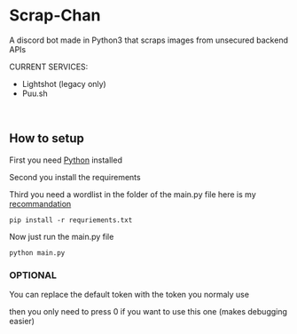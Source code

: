# Scrap-Chan
A discord bot made in Python3 that scraps images from unsecured backend APIs

CURRENT SERVICES:
<br>
<ls>
* Lightshot (legacy only)
* Puu.sh
</ls>
</br>

## How to setup

First you need [Python](https://www.python.org/downloads/ "Python Installation") installed

Second you install the requirements

Third you need a wordlist in the folder of the main.py file
here is my [recommandation](https://github.com/danielmiessler/SecLists/blob/master/Fuzzing)


``` 
pip install -r requriements.txt
```

Now just run the main.py file

```
python main.py
```

### OPTIONAL

You can replace the default token with the token you normaly use 

then you only need to press 0 if you want to use this one (makes debugging easier)
